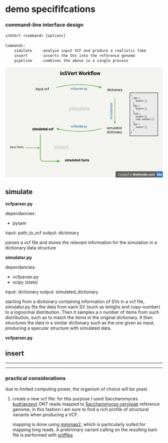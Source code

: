 # demo specififcations 


### command-line interface design
```
inSVert <command> [options]

Commands:
    simulate    -analyze input VCF and produce a realistic fake
    insert      -inserts the SVs into the reference genome
    pipeline    -combines the above in a single process
```

![alt text](image.png)


## simulate

**vcfparser.py**

dependancies: 
- pysam

input: path_to_vcf
output: dictionary

parses a vcf file and stores the relevant information for the simulation in a dictionary data structure

**simulator.py**

dependancies:
- vcfparser.py
- scipy (stats)

input: dictionary
output: simulated_dictionary

starting from a dictionary containing information of SVs in a vcf file, simulator.py fits the data from each SV (such as lentghs and copy-number) to a lognormal distribution. Then it samples a *n* number of items from such distribution, such as to match the items in the original dictionary. 
It then structures the data in a similar dictionary such as the one given as input, producing a specular structure with simulated data. 

**vcfparser.py**

## insert


------
------

### practical considerations

due to limited computing power, the organism of choice will be yeast.

1. create a new vcf file: 
for this purpose I used Saccharomyces [kudriavzevii](https://trace.ncbi.nlm.nih.gov/Traces/?view=run_browser&page_size=10&acc=SRR7517606&display=download) ONT reads mapped to [Saccharomyces cervisiae](https://www.ncbi.nlm.nih.gov/datasets/genome/GCF_000146045.2/) reference genome, in this fashion i am sure to find a rich profile of structural variants when producing a VCF.

    mapping is done using [minimap2](https://github.com/lh3/minimap2), which is particularly suited for mapping long reads. A preliminary variant calling on the resulting bam file is performed with [sniffles](https://github.com/fritzsedlazeck/Sniffles) 

